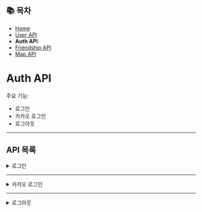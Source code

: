 ## 📚 목차
- [Home](../README.md)
- [User API](UserAPI.md)
- **Auth API**
- [Friendship API](FriendshipAPI.md)
- [Map API](MapAPI.md)

# Auth API
주요 기능:
- 로그인
- 카카오 로그인
- 로그아웃

---

## API 목록

<details>
<summary>로그인</summary>

**POST** `/auth/login`

> 일반 로그인을 진행합니다.

#### 요청 바디
```json
{
  "userId": "exampleUser",
  "userPasswd": "password123"
}
```

#### 성공 응답 ✏️
- accessToken 쿠키: `eyJhbGciOiJIUzI1NiJ9.eyJ1c2Vy...`  
**※ 이후 로그인이 필요한 api로 axios 요청시 `withCredentials: true`만 추가로 넣어주면 됩니다.**

#### 실패 응답
- **401 Unauthorized** : 아이디 또는 패스워드 불일치
</details>

---

<details>
<summary>카카오 로그인</summary>

**POST** `/auth/kakao`

> 카카오 로그인을 진행합니다.
1. 카카오 로그인 버튼 클릭시 다음과 같은 주소로 연결되게 합니다
`https://kauth.kakao.com/oauth/authorize?client_id=d88db5d8494588ec7e3f5e9aa95b78d8&redirect_uri=http://localhost:3000/auth/kakao/callback&response_type=code`
2. React에서 `/auth/kakao/callback` Route를 추가하고 관련 컴포넌트를 제작합니다.
3. 컴포넌트에서 다음과 같이 작성합니다.(예시)
```javascript
import React, { useEffect } from "react";
import axios from "axios";
import { useNavigate } from "react-router-dom";
import { useAppContext } from "../../context/AppContext"; // ✅ context 불러오기
import { useLocation } from "react-router-dom";
import { API_BASE_URL } from "../../constants.js";

export default function KakaoLogin() {
  const navigate = useNavigate();
  const location = useLocation();

  const { setUser } = useAppContext(); // ✅ context에 로그인 정보 저장할 함수

  useEffect(() => {
    // URLSearchParams로 쿼리 파라미터 추출
    const queryParams = new URLSearchParams(location.search);
    const code = queryParams.get("code"); // 'code' 파라미터 추출

    if (code) {
      // 카카오 코드 서버로 전송
      axios
              .get(`${API_BASE_URL}/auth/kakao?code=${code}`, {
                withCredentials: true,
              })
              .then((response) => {
                axios
                        .get(`${API_BASE_URL}/user`, {
                          withCredentials: true,
                        })
                        .then((response2) => {
                          setUser(response2.data);
                          navigate("/");
                        })
                        .catch((error) => {
                          console.error("사용자 조회에 실패했습니다.", error);
                        });
              })
              .catch((error) => {
                console.error("카카오 로그인 오류:", error);
              });
    }
  }, [location.search, navigate]);

  return (
          <div>
            <h1>카카오 로그인 처리 중...</h1>
          </div>
  );
}
```
**4. 이후 로그인이 필요한 api로 axios 요청시 `withCredentials: true`만 추가로 넣어주면 됩니다.**
</details>

---

<details>
<summary>로그아웃</summary>

**POST** `/auth/logout`

> 로그아웃을 진행합니다.

- 로그인을 진행해 JWT 쿠키가 있어야 함
```javascript
axios
    .get(`${API_BASE_URL}/auth/logout`, {
        withCredentials: true,
    })
```
</details>
